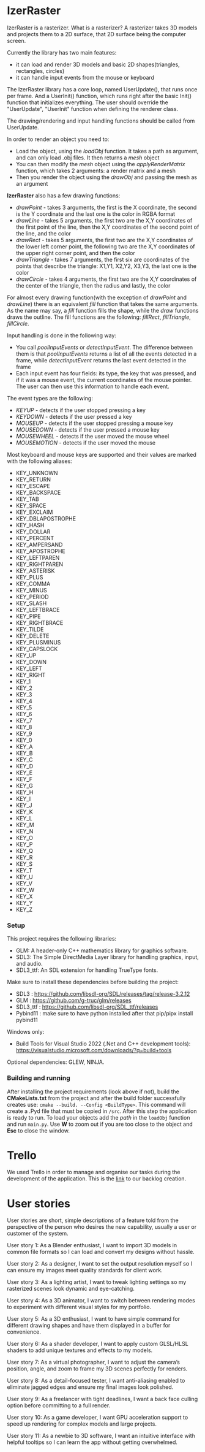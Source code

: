 # IzerRaster
IzerRaster is a rasterizer. What is a rasterizer? A rasterizer takes 3D models and projects them to a 2D surface, that 2D surface being the computer screen.

Currently the library has two main features: 
- it can load and render 3D models and basic 2D shapes(triangles, rectangles, circles)
- it can handle input events from the mouse or keyboard

The IzerRaster library has a core loop, named UserUpdate(), that runs once per frame. And a UserInit() function, which runs right after the basic Init() function that initializes everything. The user should override the "UserUpdate", "UserInit" function when defining the renderer class.

The drawing/rendering and input handling functions should be called from UserUpdate.

In order to render an object you need to:
- Load the object, using the _loadObj_ function. It takes a path as argument, and can only load .obj files. It then returns a _mesh_ object
- You can then modify the _mesh_ object using the _applyRenderMatrix_ function, which takes 2 arguments: a render matrix and a mesh
- Then you render the object using the _drawObj_ and passing the mesh as an argument
  
**IzerRaster** also has a few drawing functions:
- *drawPoint* - takes 3 arguments, the first is the X coordinate, the second is the Y coordinate and the last one is the color in RGBA format
- *drawLine* - takes 5 arguments, the first two are the X,Y coordinates of the first point of the line, then the X,Y coordinates of the second point of the line, and the color
- *drawRect* - takes 5 arguments, the first two are the X,Y coordinates of the lower left corner point, the following two are the X,Y coordinates of the upper right corner point, and then the color
- *drawTriangle* - takes 7 arguments, the first six are coordinates of the points that describe the triangle: X1,Y1, X2,Y2, X3,Y3, the last one is the color 
- *drawCircle* - takes 4 arguments, the first two are the X,Y coordinates of the center of the triangle, then the radius and lastly, the color

For almost every drawing function(with the exception of *drawPoint* and *drawLine*) there is an equivalent _fill_ function that takes the same arguments. As the name may say, a _fill_ function fills the shape, while the _draw_ functions draws the outline. The fill functions are the following: _fillRect_, _fillTriangle_, _fillCircle_.

Input handling is done in the following way:
- You call _poolInputEvents_ or _detectInputEvent_. The difference between them is that _poolInputEvents_ returns a list of all the events detected in a frame, while _detectInputEvent_ returns the last event detected in the frame
- Each input event has four fields: its type, the key that was pressed, and if it was a mouse event, the current coordinates of the mouse pointer. The user can then use this information to handle each event.

The event types are the following:
- *KEYUP* - detects if the user stopped pressing a key
- *KEYDOWN* - detects if the user pressed a key
- *MOUSEUP* - detects if the user stopped pressing a mouse key
- *MOUSEDOWN* - detects if the user pressed a mouse key
- *MOUSEWHEEL* - detects if the user moved the mouse wheel
- *MOUSEMOTION* - detects if the user moved the mouse

Most keyboard and mouse keys are supported and their values are marked with the following aliases:
- KEY_UNKNOWN
- KEY_RETURN
- KEY_ESCAPE
- KEY_BACKSPACE
- KEY_TAB
- KEY_SPACE
- KEY_EXCLAIM
- KEY_DBLAPOSTROPHE
- KEY_HASH
- KEY_DOLLAR
- KEY_PERCENT
- KEY_AMPERSAND
- KEY_APOSTROPHE
- KEY_LEFTPAREN
- KEY_RIGHTPAREN
- KEY_ASTERISK
- KEY_PLUS
- KEY_COMMA
- KEY_MINUS
- KEY_PERIOD
- KEY_SLASH
- KEY_LEFTBRACE
- KEY_PIPE
- KEY_RIGHTBRACE
- KEY_TILDE
- KEY_DELETE
- KEY_PLUSMINUS
- KEY_CAPSLOCK
- KEY_UP
- KEY_DOWN
- KEY_LEFT
- KEY_RIGHT
- KEY_1
- KEY_2
- KEY_3
- KEY_4
- KEY_5
- KEY_6
- KEY_7
- KEY_8
- KEY_9
- KEY_0
- KEY_A
- KEY_B
- KEY_C
- KEY_D
- KEY_E
- KEY_F
- KEY_G
- KEY_H
- KEY_I
- KEY_J
- KEY_K
- KEY_L
- KEY_M
- KEY_N
- KEY_O
- KEY_P
- KEY_Q
- KEY_R
- KEY_S
- KEY_T
- KEY_U
- KEY_V
- KEY_W
- KEY_X
- KEY_Y
- KEY_Z

### Setup
This project requires the following libraries:

- GLM: A header-only C++ mathematics library for graphics software.
- SDL3: The Simple DirectMedia Layer library for handling graphics, input, and audio.
- SDL3_ttf: An SDL extension for handling TrueType fonts.

Make sure to install these dependencies before building the project:
 - SDL3 : https://github.com/libsdl-org/SDL/releases/tag/release-3.2.12
 - GLM : https://github.com/g-truc/glm/releases
 - SDL3_ttf : https://github.com/libsdl-org/SDL_ttf/releases
 - Pybind11 : make sure to have python installed after that pip/pipx install pybind11

Windows only:
- Build Tools for Visual Studio 2022 (.Net and C++ development tools): https://visualstudio.microsoft.com/downloads/?q=build+tools 
 
Optional dependencies: GLEW, NINJA.

### Building and running

After installing the project requirements (look above if not), build the **CMakeLists.txt** from the project and after the build folder successfully creates use: `cmake --build. --Config <BuildType>`. This command will create a .Pyd file that must be copied in `/src`. After this step the application is ready to run. To load your objects add the *path* in the ``loadObj`` function and run `main.py`. Use **W** to zoom out if you are too close to the object and **Esc** to close the window.

# Trello

We used Trello in order to manage and organise our tasks during the development of the application. This is the [link](https://trello.com/b/ZR0p4Yfg/rasterizer) to our backlog creation.

# User stories

User stories are short, simple descriptions of a feature told from the perspective of the person who desires the new capability, usually a user or customer of the system.

User story 1: As a Blender enthusiast, I want to import 3D models in common file formats so I can load and convert my designs without hassle.

User story 2: As a designer, I want to set the output resolution myself so I can ensure my images meet quality standards for client work.

User story 3: As a lighting artist, I want to tweak lighting settings so my rasterized scenes look dynamic and eye-catching.

User story 4: As a 3D animator, I want to switch between rendering modes to experiment with different visual styles for my portfolio.

User story 5: As a 3D enthusiast, I want to have simple command for different drawing shapes and have them displayed in a buffer for convenience.

User story 6: As a shader developer, I want to apply custom GLSL/HLSL shaders to add unique textures and effects to my models.

User story 7: As a virtual photographer, I want to adjust the camera’s position, angle, and zoom to frame my 3D scenes perfectly for renders.

User story 8: As a detail-focused tester, I want anti-aliasing enabled to eliminate jagged edges and ensure my final images look polished.

User story 9: As a freelancer with tight deadlines, I want a back face culling option before committing to a full render.

User story 10: As a game developer, I want GPU acceleration support to speed up rendering for complex models and large projects.

User story 11: As a newbie to 3D software, I want an intuitive interface with helpful tooltips so I can learn the app without getting overwhelmed.
